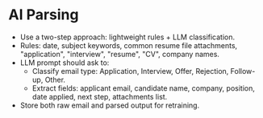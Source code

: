 # AI Parsing

- Use a two-step approach: lightweight rules + LLM classification.
- Rules: date, subject keywords, common resume file attachments, "application", "interview", "resume", "CV", company names.
- LLM prompt should ask to:
  - Classify email type: Application, Interview, Offer, Rejection, Follow-up, Other.
  - Extract fields: applicant email, candidate name, company, position, date applied, next step, attachments list.
- Store both raw email and parsed output for retraining.